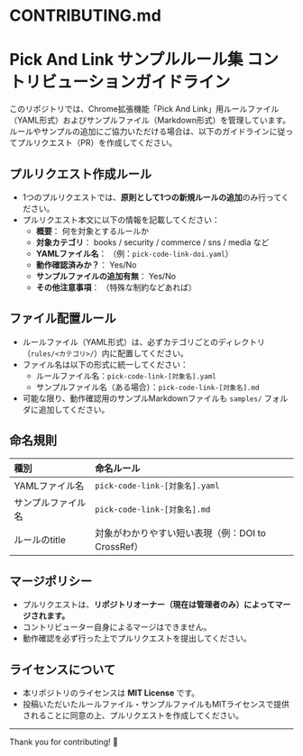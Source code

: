 # CONTRIBUTING.md
# Pick And Link サンプルルール集 コントリビューションガイドライン

このリポジトリでは、Chrome拡張機能「Pick And Link」用ルールファイル（YAML形式）およびサンプルファイル（Markdown形式）を管理しています。  
ルールやサンプルの追加にご協力いただける場合は、以下のガイドラインに従ってプルリクエスト（PR）を作成してください。

## プルリクエスト作成ルール

- 1つのプルリクエストでは、**原則として1つの新規ルールの追加**のみ行ってください。
- プルリクエスト本文に以下の情報を記載してください：
  - **概要**： 何を対象とするルールか
  - **対象カテゴリ**： books / security / commerce / sns / media など
  - **YAMLファイル名**： （例：`pick-code-link-doi.yaml`）
  - **動作確認済みか？**： Yes/No
  - **サンプルファイルの追加有無**： Yes/No
  - **その他注意事項**： （特殊な制約などあれば）

## ファイル配置ルール

- ルールファイル（YAML形式）は、必ずカテゴリごとのディレクトリ（`rules/<カテゴリ>/`）内に配置してください。
- ファイル名は以下の形式に統一してください：
  - ルールファイル名：`pick-code-link-[対象名].yaml`
  - サンプルファイル名（ある場合）：`pick-code-link-[対象名].md`
- 可能な限り、動作確認用のサンプルMarkdownファイルも `samples/` フォルダに追加してください。

## 命名規則

| 種別 | 命名ルール |
|:---|:---|
| YAMLファイル名 | `pick-code-link-[対象名].yaml` |
| サンプルファイル名 | `pick-code-link-[対象名].md` |
| ルールのtitle | 対象がわかりやすい短い表現（例：DOI to CrossRef） |

## マージポリシー

- プルリクエストは、**リポジトリオーナー（現在は管理者のみ）によってマージされます。**
- コントリビューター自身によるマージはできません。
- 動作確認を必ず行った上でプルリクエストを提出してください。

## ライセンスについて

- 本リポジトリのライセンスは **MIT License** です。
- 投稿いただいたルールファイル・サンプルファイルもMITライセンスで提供されることに同意の上、プルリクエストを作成してください。

---

Thank you for contributing! 🚀
